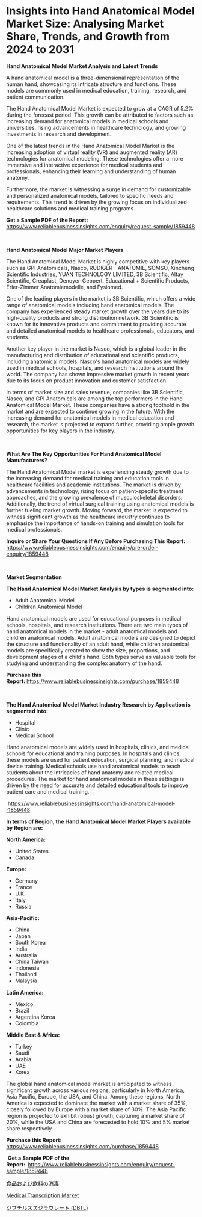 <p><h1>Insights into Hand Anatomical Model Market Size: Analysing Market Share, Trends, and Growth from 2024 to 2031</h1></p><p><strong>Hand Anatomical Model Market Analysis and Latest Trends</strong></p>
<p><p>A hand anatomical model is a three-dimensional representation of the human hand, showcasing its intricate structure and functions. These models are commonly used in medical education, training, research, and patient communication.</p><p>The Hand Anatomical Model Market is expected to grow at a CAGR of 5.2% during the forecast period. This growth can be attributed to factors such as increasing demand for anatomical models in medical schools and universities, rising advancements in healthcare technology, and growing investments in research and development.</p><p>One of the latest trends in the Hand Anatomical Model Market is the increasing adoption of virtual reality (VR) and augmented reality (AR) technologies for anatomical modeling. These technologies offer a more immersive and interactive experience for medical students and professionals, enhancing their learning and understanding of human anatomy.</p><p>Furthermore, the market is witnessing a surge in demand for customizable and personalized anatomical models, tailored to specific needs and requirements. This trend is driven by the growing focus on individualized healthcare solutions and medical training programs.</p></p>
<p><strong>Get a Sample PDF of the Report:&nbsp;</strong> <a href="https://www.reliablebusinessinsights.com/enquiry/request-sample/1859448">https://www.reliablebusinessinsights.com/enquiry/request-sample/1859448</a></p>
<p>&nbsp;</p>
<p><strong>Hand Anatomical Model Major Market Players</strong></p>
<p><p>The Hand Anatomical Model Market is highly competitive with key players such as GPI Anatomicals, Nasco, RÜDIGER - ANATOMIE, SOMSO, Xincheng Scientific Industries, YUAN TECHNOLOGY LIMITED, 3B Scientific, Altay Scientific, Creaplast, Denoyer-Geppert, Educational + Scientific Products, Erler-Zimmer Anatomiemodelle, and Fysiomed.</p><p>One of the leading players in the market is 3B Scientific, which offers a wide range of anatomical models including hand anatomical models. The company has experienced steady market growth over the years due to its high-quality products and strong distribution network. 3B Scientific is known for its innovative products and commitment to providing accurate and detailed anatomical models to healthcare professionals, educators, and students.</p><p>Another key player in the market is Nasco, which is a global leader in the manufacturing and distribution of educational and scientific products, including anatomical models. Nasco's hand anatomical models are widely used in medical schools, hospitals, and research institutions around the world. The company has shown impressive market growth in recent years due to its focus on product innovation and customer satisfaction.</p><p>In terms of market size and sales revenue, companies like 3B Scientific, Nasco, and GPI Anatomicals are among the top performers in the Hand Anatomical Model Market. These companies have a strong foothold in the market and are expected to continue growing in the future. With the increasing demand for anatomical models in medical education and research, the market is projected to expand further, providing ample growth opportunities for key players in the industry.</p></p>
<p>&nbsp;</p>
<p><strong>What Are The Key Opportunities For Hand Anatomical Model Manufacturers?</strong></p>
<p><p>The Hand Anatomical Model market is experiencing steady growth due to the increasing demand for medical training and education tools in healthcare facilities and academic institutions. The market is driven by advancements in technology, rising focus on patient-specific treatment approaches, and the growing prevalence of musculoskeletal disorders. Additionally, the trend of virtual surgical training using anatomical models is further fueling market growth. Moving forward, the market is expected to witness significant growth as the healthcare industry continues to emphasize the importance of hands-on training and simulation tools for medical professionals.</p></p>
<p><strong>Inquire or Share Your Questions If Any Before Purchasing This Report:</strong> <a href="https://www.reliablebusinessinsights.com/enquiry/pre-order-enquiry/1859448">https://www.reliablebusinessinsights.com/enquiry/pre-order-enquiry/1859448</a></p>
<p>&nbsp;</p>
<p><strong>Market Segmentation</strong></p>
<p><strong>The Hand Anatomical Model Market Analysis by types is segmented into:</strong></p>
<p><ul><li>Adult Anatomical Model</li><li>Children Anatomical Model</li></ul></p>
<p><p>Hand anatomical models are used for educational purposes in medical schools, hospitals, and research institutions. There are two main types of hand anatomical models in the market - adult anatomical models and children anatomical models. Adult anatomical models are designed to depict the structure and functionality of an adult hand, while children anatomical models are specifically created to show the size, proportions, and development stages of a child's hand. Both types serve as valuable tools for studying and understanding the complex anatomy of the hand.</p></p>
<p><strong>Purchase this Report:&nbsp;</strong><a href="https://www.reliablebusinessinsights.com/purchase/1859448">https://www.reliablebusinessinsights.com/purchase/1859448</a></p>
<p>&nbsp;</p>
<p><strong>The Hand Anatomical Model Market Industry Research by Application is segmented into:</strong></p>
<p><ul><li>Hospital</li><li>Clinic</li><li>Medical School</li></ul></p>
<p><p>Hand anatomical models are widely used in hospitals, clinics, and medical schools for educational and training purposes. In hospitals and clinics, these models are used for patient education, surgical planning, and medical device training. Medical schools use hand anatomical models to teach students about the intricacies of hand anatomy and related medical procedures. The market for hand anatomical models in these settings is driven by the need for accurate and detailed educational tools to improve patient care and medical training.</p></p>
<p><a href="https://www.reliablebusinessinsights.com/hand-anatomical-model-r1859448">&nbsp;https://www.reliablebusinessinsights.com/hand-anatomical-model-r1859448</a></p>
<p><strong>In terms of Region, the Hand Anatomical Model Market Players available by Region are:</strong></p>
<p>
    <p> <strong> North America: </strong>
        <ul>
            <li>United States</li>
            <li>Canada</li>
        </ul>
        </p> 
    <p> <strong> Europe: </strong>
        <ul>
            <li>Germany</li>
            <li>France</li>
            <li>U.K.</li>
            <li>Italy</li>
            <li>Russia</li>
        </ul>
        </p> 
    <p> <strong> Asia-Pacific: </strong>
        <ul>
            <li>China</li>
            <li>Japan</li>
            <li>South Korea</li>
            <li>India</li>
            <li>Australia</li>
            <li>China Taiwan</li>
            <li>Indonesia</li>
            <li>Thailand</li>
            <li>Malaysia</li>
        </ul>
        </p> 
    <p> <strong> Latin America: </strong>
        <ul>
            <li>Mexico</li>
            <li>Brazil</li>
            <li>Argentina Korea</li>
            <li>Colombia</li>
        </ul>
        </p> 
    <p> <strong> Middle East & Africa: </strong>
        <ul>
            <li>Turkey</li>
            <li>Saudi</li>
            <li>Arabia</li>
            <li>UAE</li>
            <li>Korea</li>
        </ul>
    </p>
    </p>
<p><p>The global hand anatomical model market is anticipated to witness significant growth across various regions, particularly in North America, Asia Pacific, Europe, the USA, and China. Among these regions, North America is expected to dominate the market with a market share of 35%, closely followed by Europe with a market share of 30%. The Asia Pacific region is projected to exhibit robust growth, capturing a market share of 20%, while the USA and China are forecasted to hold 10% and 5% market share respectively.</p></p>
<p><strong>Purchase this Report: </strong><a href="https://www.reliablebusinessinsights.com/purchase/1859448">https://www.reliablebusinessinsights.com/purchase/1859448</a></p>
<p>&nbsp;<strong>Get a Sample PDF of the Report:&nbsp;&nbsp;</strong><a href="https://www.reliablebusinessinsights.com/enquiry/request-sample/1859448">https://www.reliablebusinessinsights.com/enquiry/request-sample/1859448</a></p>
<p><strong></strong></p>
<p><p><a href="https://github.com/moulafa/Market-Research-Report-List-2/blob/main/8535402166951.md">食品および飲料の消毒</a></p><p><a href="https://view.publitas.com/reportprime-1/medical-transcription-market-growth-outlook-from-2024-to-2031-and-it-is-projecting-at-5-7-cagr-with-markets-trends-analysis-by-application-regional-outlook-and-revenue/">Medical Transcription Market</a></p><p><a href="https://github.com/SantosDicki04/Market-Research-Report-List-2/blob/main/9805762166952.md">ジブチルスズジラウレート (DBTL)</a></p></p>